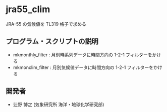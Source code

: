jra55_clim
========

  JRA-55 の気候値を TL319 格子で求める



プログラム・スクリプトの説明
--------

  * mkmonthly_filter : 月別時系列データに時間方向の 1-2-1 フィルターをかける
  * mkmonclim_filter : 月別気候値データに時間方向の 1-2-1 フィルターをかける



開発者
--------

  * 辻野 博之 (気象研究所 海洋・地球化学研究部)

